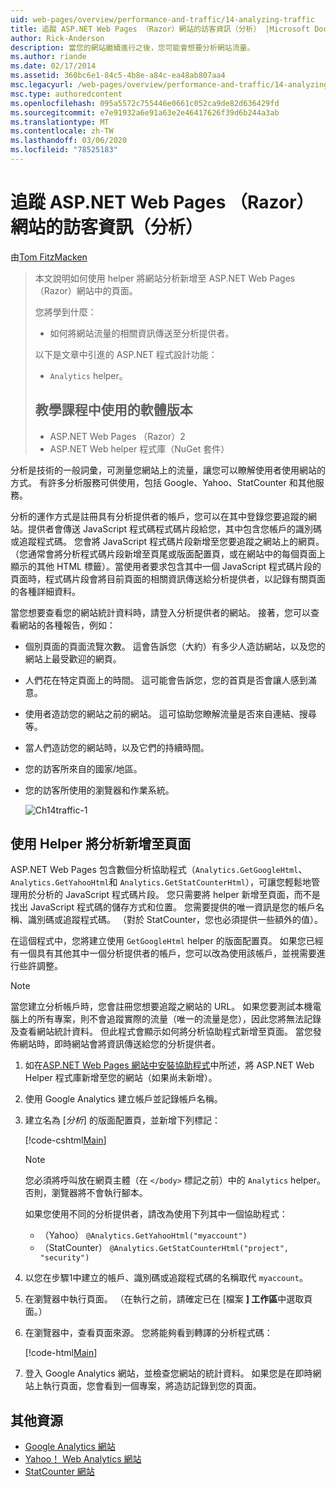 ```yaml
---
uid: web-pages/overview/performance-and-traffic/14-analyzing-traffic
title: 追蹤 ASP.NET Web Pages （Razor）網站的訪客資訊（分析） |Microsoft Docs
author: Rick-Anderson
description: 當您的網站繼續進行之後，您可能會想要分析網站流量。
ms.author: riande
ms.date: 02/17/2014
ms.assetid: 360bc6e1-84c5-4b8e-a84c-ea48ab807aa4
msc.legacyurl: /web-pages/overview/performance-and-traffic/14-analyzing-traffic
msc.type: authoredcontent
ms.openlocfilehash: 095a5572c755446e0661c052ca9de82d636429fd
ms.sourcegitcommit: e7e91932a6e91a63e2e46417626f39d6b244a3ab
ms.translationtype: MT
ms.contentlocale: zh-TW
ms.lasthandoff: 03/06/2020
ms.locfileid: "78525183"
---
```

# <a name="tracking-visitor-information-analytics-for-an-aspnet-web-pages-razor-site"></a>追蹤 ASP.NET Web Pages （Razor）網站的訪客資訊（分析）

由[Tom FitzMacken](https://github.com/tfitzmac)

> 本文說明如何使用 helper 將網站分析新增至 ASP.NET Web Pages （Razor）網站中的頁面。
> 
> 您將學到什麼：
> 
> - 如何將網站流量的相關資訊傳送至分析提供者。
> 
> 以下是文章中引進的 ASP.NET 程式設計功能：
> 
> - `Analytics` helper。
>   
> 
> ## <a name="software-versions-used-in-the-tutorial"></a>教學課程中使用的軟體版本
> 
> 
> - ASP.NET Web Pages （Razor）2
> - ASP.NET Web helper 程式庫（NuGet 套件）

分析是技術的一般詞彙，可測量您網站上的流量，讓您可以瞭解使用者使用網站的方式。 有許多分析服務可供使用，包括 Google、Yahoo、StatCounter 和其他服務。

分析的運作方式是註冊具有分析提供者的帳戶，您可以在其中登錄您要追蹤的網站。提供者會傳送 JavaScript 程式碼程式碼片段給您，其中包含您帳戶的識別碼或追蹤程式碼。 您會將 JavaScript 程式碼片段新增至您要追蹤之網站上的網頁。（您通常會將分析程式碼片段新增至頁尾或版面配置頁，或在網站中的每個頁面上顯示的其他 HTML 標籤）。當使用者要求包含其中一個 JavaScript 程式碼片段的頁面時，程式碼片段會將目前頁面的相關資訊傳送給分析提供者，以記錄有關頁面的各種詳細資料。

當您想要查看您的網站統計資料時，請登入分析提供者的網站。 接著，您可以查看網站的各種報告，例如：

- 個別頁面的頁面流覽次數。 這會告訴您（大約）有多少人造訪網站，以及您的網站上最受歡迎的網頁。
- 人們花在特定頁面上的時間。 這可能會告訴您，您的首頁是否會讓人感到滿意。
- 使用者造訪您的網站之前的網站。 這可協助您瞭解流量是否來自連結、搜尋等。
- 當人們造訪您的網站時，以及它們的持續時間。
- 您的訪客所來自的國家/地區。
- 您的訪客所使用的瀏覽器和作業系統。

    ![Ch14traffic-1](14-analyzing-traffic/_static/image1.jpg)

## <a name="using-a-helper-to-add-analytics-to-a-page"></a>使用 Helper 將分析新增至頁面

ASP.NET Web Pages 包含數個分析協助程式（`Analytics.GetGoogleHtml`、`Analytics.GetYahooHtml`和 `Analytics.GetStatCounterHtml`），可讓您輕鬆地管理用於分析的 JavaScript 程式碼片段。 您只需要將 helper 新增至頁面，而不是找出 JavaScript 程式碼的儲存方式和位置。 您需要提供的唯一資訊是您的帳戶名稱、識別碼或追蹤程式碼。 （對於 StatCounter，您也必須提供一些額外的值）。

在這個程式中，您將建立使用 `GetGoogleHtml` helper 的版面配置頁。 如果您已經有一個具有其他其中一個分析提供者的帳戶，您可以改為使用該帳戶，並視需要進行些許調整。

> [!NOTE]
> 當您建立分析帳戶時，您會註冊您想要追蹤之網站的 URL。 如果您要測試本機電腦上的所有專案，則不會追蹤實際的流量（唯一的流量是您），因此您將無法記錄及查看網站統計資料。 但此程式會顯示如何將分析協助程式新增至頁面。 當您發佈網站時，即時網站會將資訊傳送給您的分析提供者。

1. 如在[ASP.NET Web Pages 網站中安裝協助程式](https://go.microsoft.com/fwlink/?LinkId=252372)中所述，將 ASP.NET Web Helper 程式庫新增至您的網站（如果尚未新增）。
2. 使用 Google Analytics 建立帳戶並記錄帳戶名稱。
3. 建立名為 [*分析*] 的版面配置頁，並新增下列標記：

    [!code-cshtml[Main](14-analyzing-traffic/samples/sample1.cshtml)]

    > [!NOTE]
    > 您必須將呼叫放在網頁主體（在 `</body>` 標記之前）中的 `Analytics` helper。 否則，瀏覽器將不會執行腳本。

    如果您使用不同的分析提供者，請改為使用下列其中一個協助程式：

    - （Yahoo） `@Analytics.GetYahooHtml("myaccount")`
    - （StatCounter） `@Analytics.GetStatCounterHtml("project", "security")`
4. 以您在步驟1中建立的帳戶、識別碼或追蹤程式碼的名稱取代 `myaccount`。
5. 在瀏覽器中執行頁面。 （在執行之前，請確定已在 [檔案 **] 工作區**中選取頁面。）
6. 在瀏覽器中，查看頁面來源。 您將能夠看到轉譯的分析程式碼：

    [!code-html[Main](14-analyzing-traffic/samples/sample2.html)]
7. 登入 Google Analytics 網站，並檢查您網站的統計資料。 如果您是在即時網站上執行頁面，您會看到一個專案，將造訪記錄到您的頁面。

<a id="Additional_Resources"></a>
## <a name="additional-resources"></a>其他資源

- [Google Analytics 網站](https://www.google.com/analytics/)
- [Yahoo！ Web Analytics 網站](http://help.yahoo.com/l/us/yahoo/ywa/)
- [StatCounter 網站](http://statcounter.com/)
